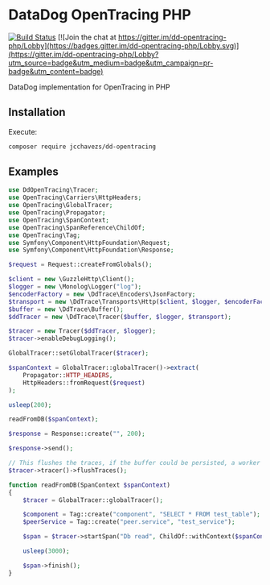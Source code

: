 # DataDog OpenTracing PHP

[![Build Status](https://travis-ci.org/jcchavezs/dd-opentracing-php.svg?branch=master)](https://travis-ci.org/jcchavezs/dd-opentracing-php)
[![Join the chat at https://gitter.im/dd-opentracing-php/Lobby](https://badges.gitter.im/dd-opentracing-php/Lobby.svg)](https://gitter.im/dd-opentracing-php/Lobby?utm_source=badge&utm_medium=badge&utm_campaign=pr-badge&utm_content=badge)


DataDog implementation for OpenTracing in PHP

## Installation

Execute:

```sh
composer require jcchavezs/dd-opentracing
```

## Examples

```php
use DdOpenTracing\Tracer;
use OpenTracing\Carriers\HttpHeaders;
use OpenTracing\GlobalTracer;
use OpenTracing\Propagator;
use OpenTracing\SpanContext;
use OpenTracing\SpanReference\ChildOf;
use OpenTracing\Tag;
use Symfony\Component\HttpFoundation\Request;
use Symfony\Component\HttpFoundation\Response;

$request = Request::createFromGlobals();

$client = new \GuzzleHttp\Client();
$logger = new \Monolog\Logger("log");
$encoderFactory = new \DdTrace\Encoders\JsonFactory;
$transport = new \DdTrace\Transports\Http($client, $logger, $encoderFactory);
$buffer = new \DdTrace\Buffer();
$ddTracer = new \DdTrace\Tracer($buffer, $logger, $transport);

$tracer = new Tracer($ddTracer, $logger);
$tracer->enableDebugLogging();

GlobalTracer::setGlobalTracer($tracer);

$spanContext = GlobalTracer::globalTracer()->extract(
    Propagator::HTTP_HEADERS,
    HttpHeaders::fromRequest($request)
);

usleep(200);

readFromDB($spanContext);

$response = Response::create("", 200);

$response->send();

// This flushes the traces, if the buffer could be persisted, a worker could flush the traces from time to time.
$tracer->tracer()->flushTraces();

function readFromDB(SpanContext $spanContext)
{
    $tracer = GlobalTracer::globalTracer();

    $component = Tag::create("component", "SELECT * FROM test_table");
    $peerService = Tag::create("peer.service", "test_service");

    $span = $tracer->startSpan("Db read", ChildOf::withContext($spanContext), null, $component, $peerService);

    usleep(3000);

    $span->finish();
}
```
